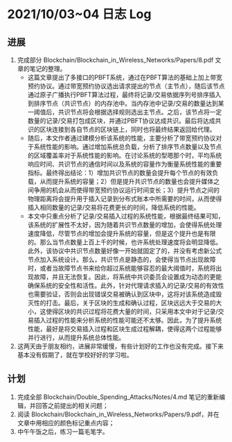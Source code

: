 # 2021/10/03~04 日志 Log

## 进展

1. 完成部分 Blockchain/Blockchain_in_Wireless_Networks/Papers/8.pdf 文章的笔记的整理。
   * 这篇文章提出了多接口的PBFT系统，通过在PBFT算法的基础上加上带宽预约协议。通过带宽预约协议选出请求提出的节点（主节点），随后该节点通过原子广播执行PBFT算法过程，最终将记录/交易依据序列号排序插入到排序节点（共识节点）的内存池中。当内存池中记录/交易的数量达到某一阈值后，共识节点将会根据选择规则选出主节点。之后，该节点将一定数量的记录/交易打包成区块，并通过PBFT协议达成共识。最后将达成共识的区块连接到各自节点的区块链上，同时也将最终结果返回给代理。
   * 随后，本文作者通过建模分析该系统的性能，主要分析了带宽预约协议对于系统性能的影响。通过增加系统总负载，分析了排序节点数量以及节点的区域覆盖率对于系统性能的影响。在讨论系统的型嗯那个时，平均系统响应时间、共识节点的通信时间以及系统的容量作为衡量系统性能的重要指标。最终得出结论：1）增加共识节点的数量会提升每个节点的有效负载，从而提升系统的容量；2）但是提升共识节点的数量也会提升媒体之间争用的机会从而使得带宽预约协议运行时间变长；3）提升节点之间的物理距离将会提升用于插入记录到分布式账本中所需要的时间，从而使得插入相同数量的记录/交易将花费更长的时间，降低系统的性能。
   * 本文中只重点分析了记录/交易插入过程的系统性能，根据最终结果可知，该系统的扩展性不太好，因为随着共识节点数量的增加，会使得系统处理速度降低，尽管节点的增加会提升系统的容量，但是这个提升也是有限的。那么当节点数量上百上千的时候，也许系统处理速度将会明显降低。此外，该协议中共识节点数量好像一开始就固定了的，并没有考虑新公式节点加入系统设计。那么，共识节点是静态的，会使得当节点出现故障时，或者当故障节点书来给你超过系统能够容忍的最大阈值时，系统将出现故障，并且无法恢复。因此，将系统中共识委员会设置成为动态的更能确保系统的安全性和活性。此外，针对代理请求插入的记录/交易的有效性也需要验证，否则会出现错误交易被确认到区块中，这将对该系统造成毁灭性的打击。最后，关于区块的生成和确认过程，区块远远大于交易的大小，这使得区块的共识过程将花费大量的时间，只采用本文中对于记录/交易插入过程的性能来分析系统的性能可能还不太够。因此，为了提升系统性能，最好是将交易插入过程和区块生成过程解耦，使得这两个过程能够并行进行，从而提升系统总体性能。
2. 这两天由于朋友相约，进展非常缓慢，有些计划好的工作也没有完成。接下来基本没有假期了，就在学校好好的学习啦。


## 计划

1. 完成全部 Blockchain/Double_Spending_Attacks/Notes/4.md 笔记的重新编辑，并回答之前提出的相关问题；
2. 阅读 Blockchain/Blockchain_in_Wireless_Networks/Papers/9.pdf，并在文章中用相应的颜色标记重点内容；
3. 中午午饭之后，练习一篇毛笔字。